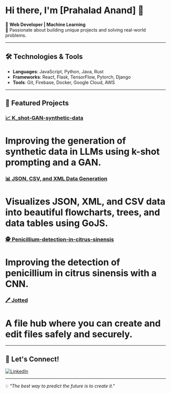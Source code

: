 # Hi there, I'm [Prahalad Anand] 👋

🚀 **Web Developer | Machine Learning**  
🌟 Passionate about building unique projects and solving real-world problems.  

---

## 🛠️ Technologies & Tools
- **Languages**: JavaScript, Python, Java, Rust
- **Frameworks**: React, Flask, TensorFlow, Pytorch, Django
- **Tools**: Git, Firebase, Docker, Google Cloud, AWS

---

## 🌟 Featured Projects
### [📈 K_shot-GAN-synthetic-data](https://github.com/PPilot2/k_shot-GAN-synthetic-data)
# Improving the generation of synthetic data in LLMs using k-shot prompting and a GAN.

### [📊 JSON, CSV, and XML Data Generation](https://github.com/PPilot2/JSON-Visualizer)
# Visualizes JSON, XML, and CSV data into beautiful flowcharts, trees, and data tables using GoJS.

### [🕵️ Penicillium-detection-in-citrus-sinensis](https://github.com/PPilot2/Penicillium-detection-in-citrus-sinensis)
# Improving the detection of penicillium in citrus sinensis with a CNN.

### [🖊️ Jotted](https://github.com/PPilot2/Jotted)
# A file hub where you can create and edit files safely and securely.
---

## 🎯 Let's Connect!
[![LinkedIn](https://img.shields.io/badge/LinkedIn-0077B5?logo=linkedin&logoColor=white)](https://www.linkedin.com/in/prahalad-anand-524636297/)  

---

💡 *"The best way to predict the future is to create it."*
